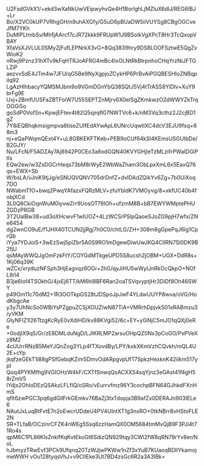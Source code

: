 U2FsdGVkX1/+ekd3wXaNkUwVEipwyhvQe4H1BorlghLjMZluX6dIJ/REG6IBJ+Lr
Bo/X2VC0kUP7VRhgGH/n9uhAXGfy/G5uD6pBUaDW5iiVUYSg8CBgOGCveJfM7YKh
DuMIPLtmbSv/MhfjAArcf7cJR72kkk9FRUpW1J9BSolkVgXPcT8Hr3TcQxopVBAY
XfaVsXJVLUL0SMyZjFufLEPNrkX3vG+8Qq3839hry9DS8LOOFSztwE5QgZvWioK2
nRwj9Pznz31hXTv9kFqHTRJoAFRG4mBc4IxOLNtRkBtrpnhoCHqYrzNiJFTGLZiP
aezvvSdE4JTm4w7JFU/qG5Be9NyXgpjoZCykHP6PrBvAiPGQBESHIoZNBqpiIq92
LgAzHlhbacyYQMSMJbm9o9VGmDGnYbQ38SQtJ5Vj4tTrASS8YiDIv+XuY9brFg9E
Uvj+2BmfUUSFaZBTFoiW7U55SEPTZnMjrv6X0eISgZKmkwzO2dWWYZkTrqOOGi5o
goSdP0VofSn+KpwjEFtev4t82Q5sjrqfI07NWTVc6+k/nM3Vq3cthz2J2cjBD1gZ
7Y8iEQBhqkmsigmpva6tiseZUIfEdAYwApL6UNrcUqwtlXC4dcV3EJU9fsq+68m3
nj+eQaPWqmQExt4Y+uL8GBKEKFTKeb+PEB9oCUf64kSl4KEmsUSGUIbDe/B2GJY/
Nu/LFcN/F5ADZAy7Aj8942P0CEo3a6odGQN40KVYGHjIeTzMLzifrPWaIDGiPtIs
EQw2ew/w3ZsDGCrHeqs73bM8rWyE2WbWaZham3ObLpxXmL6x5EavQ76qs+EWX+Sb
W/bsLA/vJniK9tjJg/eSNUQVQNV705drDnfZ+dvIDAdZQikYv6Zg+7b0UiXoq7DO
NWabmTfO+bwq2PwqYAfazxFQRzMLV+zfuYbldK7VMOyvg/8+xkfUC40b4fobjXCd
3L0Q8CkiOqnWuM0iyvwZrr9UosOT79IOh+ufzmM8B+bB7EWYWMptePHUZGDzPRGB
3T2UalBw38+ud3oXHcwvF1wIUOZ+4LzWCSrPSlpQaoeSJoZG9pjH7wfx/ZNe6454
dg2wnCO9uE/f1JHX40TCUN2jjRgj7h0C0/chtLG/ZH+308m8gGpePqJ6lg1CprQb
iYya7YDJoiS+3wEzSwj5plZbr5A0S9RO1mDgewDiwUwJKQ4CIIRN7Sl0DK9B2fjU
qsMAyWWQJgOmFzkFtY/CGYGdMTkgeUPD5S8ucsh2jOBM+UGX+DdR8s+1Kj06q39K
wZCx/xryduzNFSph3HjEagvqz6OGr+2hG/qyJiHU5wWyIJnRkOcQkpO+NOfL9/l4
B3je6lof4TSOkhG/4jxEj6TT/kM6hl8BF6Ran2oaTSVqvyptjHr3DiDf8Oh46SWY
p49Om11c70dM2+1R3OOTkpGS28tJDSpoJpJwF4YLdwUUYP8wva/oVG/HodKbgcAe
y3y7UhNcSo0WBiYsPZgpuZCSjXOUZIwN87TiA+VMRrhDpjvkS01xRABmzu3/yVKM
GIyNFIZ1l26TtzgKcRyE0vXdiHD/kv88KVgi52/6c+EY+y0iNjC5mJO1qQXj0eRe
+0odjIX9q5/Gr/zE8DMLduNgD/LJlKRLMP2arsuOHpQZ0Nx3pCoGO/PxPVeXz8M2
4cUUrrRNzB5MeYJQnZog3YLp4fTXovdBy/LPY/kxkXKmVzhCQvkh/mQL4U2E+cYp
jkqfzeGEkT1i88gPSfGebqKZim5DmvOdARpgvpUfT7SpkzHexknK42iIkm517ypI
Qoq4PYKMfhg9VGIOHzW4kF/CXTfSnwqQsACXXS4sqYjnz3eGAst41f4gH58rZmV5
IYdjs2OhloDEzQSAkzLFLfIQ/oSRo/vEurrvfmz96Y3cochpBFN64GJhkdFXnHmS
qflt6zwPGC3pq6gdGllFrkGEmkv76BaZj3txTdopja3B9afZx0DERAJn903IELe6
NAutJxLuqBtFvtE7n2oEwcrUDdeU4PV4UIntXT1g3nxRO+0tkNBrr8vHStoFLE2N
SR+TLfaB/OCzinrCFZK4nWEg5Ssq6zzHamQX0OM5684tmMvQjB9F3PJi4t71Ro4s
qpM6C1PL86KlsZnklfKqKvtEkoGt6SdizQN929tqy3CWl2fW8qRN79rYv8er/NoL
hJbmyzTRwEvf3PCk9Ufqnq20TzWJjwPKWw1nZf3xYuB7KUaoqBDIlYkamojmeWWH
vOu128tyqsVhJ+v9CIIEke3Ut7BD4zsGc6R2a3A3IBk=
